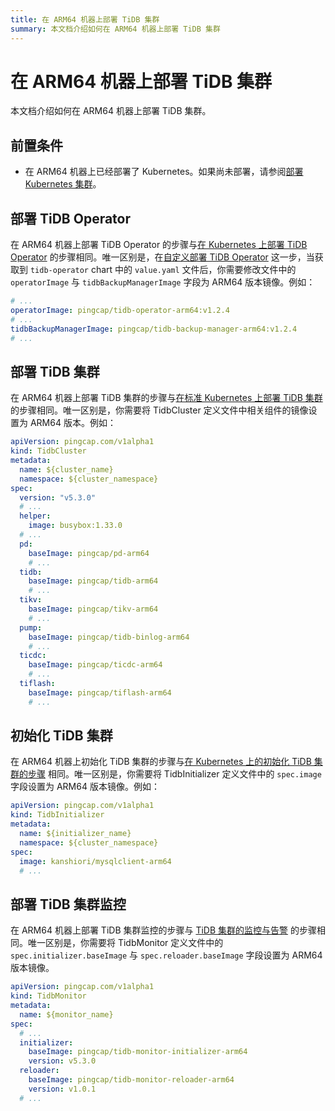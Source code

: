 ```yaml
---
title: 在 ARM64 机器上部署 TiDB 集群
summary: 本文档介绍如何在 ARM64 机器上部署 TiDB 集群
---
```


# 在 ARM64 机器上部署 TiDB 集群

本文档介绍如何在 ARM64 机器上部署 TiDB 集群。

## 前置条件

* 在 ARM64 机器上已经部署了 Kubernetes。如果尚未部署，请参阅[部署 Kubernetes 集群](deploy-tidb-operator.md#部署-kubernetes-集群)。

## 部署 TiDB Operator

在 ARM64 机器上部署 TiDB Operator 的步骤与[在 Kubernetes 上部署 TiDB Operator](deploy-tidb-operator.md) 的步骤相同。唯一区别是，在[自定义部署 TiDB Operator](deploy-tidb-operator.md#自定义部署-tidb-operator) 这一步，当获取到 `tidb-operator` chart 中的 `value.yaml` 文件后，你需要修改文件中的 `operatorImage` 与 `tidbBackupManagerImage` 字段为 ARM64 版本镜像。例如：

```yaml
# ...
operatorImage: pingcap/tidb-operator-arm64:v1.2.4
# ...
tidbBackupManagerImage: pingcap/tidb-backup-manager-arm64:v1.2.4
# ...
```

## 部署 TiDB 集群

在 ARM64 机器上部署 TiDB 集群的步骤与[在标准 Kubernetes 上部署 TiDB 集群](deploy-on-general-kubernetes.md) 的步骤相同。唯一区别是，你需要将 TidbCluster 定义文件中相关组件的镜像设置为 ARM64 版本。例如：

```yaml
apiVersion: pingcap.com/v1alpha1
kind: TidbCluster
metadata:
  name: ${cluster_name}
  namespace: ${cluster_namespace}
spec:
  version: "v5.3.0"
  # ...
  helper:
    image: busybox:1.33.0
  # ...
  pd:
    baseImage: pingcap/pd-arm64
    # ...
  tidb:
    baseImage: pingcap/tidb-arm64
    # ...
  tikv:
    baseImage: pingcap/tikv-arm64
    # ...
  pump:
    baseImage: pingcap/tidb-binlog-arm64
    # ...
  ticdc:
    baseImage: pingcap/ticdc-arm64
    # ...
  tiflash:
    baseImage: pingcap/tiflash-arm64
    # ...
```

## 初始化 TiDB 集群

在 ARM64 机器上初始化 TiDB 集群的步骤与[在 Kubernetes 上的初始化 TiDB 集群的步骤](initialize-a-cluster.md) 相同。唯一区别是，你需要将 TidbInitializer 定义文件中的 `spec.image` 字段设置为 ARM64 版本镜像。例如：

```yaml
apiVersion: pingcap.com/v1alpha1
kind: TidbInitializer
metadata:
  name: ${initializer_name}
  namespace: ${cluster_namespace}
spec:
  image: kanshiori/mysqlclient-arm64
  # ...
```

## 部署 TiDB 集群监控

在 ARM64 机器上部署 TiDB 集群监控的步骤与 [TiDB 集群的监控与告警](monitor-a-tidb-cluster.md) 的步骤相同。唯一区别是，你需要将 TidbMonitor 定义文件中的 `spec.initializer.baseImage` 与 `spec.reloader.baseImage` 字段设置为 ARM64 版本镜像。

```yaml
apiVersion: pingcap.com/v1alpha1
kind: TidbMonitor
metadata:
  name: ${monitor_name}
spec:
  # ...
  initializer:
    baseImage: pingcap/tidb-monitor-initializer-arm64
    version: v5.3.0
  reloader:
    baseImage: pingcap/tidb-monitor-reloader-arm64
    version: v1.0.1
  # ...
```